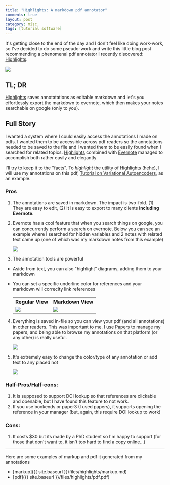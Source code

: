 ```yaml
---
title: "Highlights: A markdown pdf annotator"
comments: true
layout: post
category: misc.
tags: [tutorial software]
---
```



It's getting close to the end of the day and I don't feel like doing work-work, so I've decided to do some pseudo-work and write this little blog post recommending a phenomenal pdf annotator I recently discovered: [Highlights](http://highlightsapp.net/). 

<img class="regular materialboxed responsive-img" src="http://highlightsapp.net/img/highlightsapp_yosemite2.jpg">


## TL; DR

[Highlights](http://highlightsapp.net/) saves annotatations as editable markdown and let's you  effortlessly export the markdown to evernote, which then makes your notes searchable on google (only to you).

## Full Story

I wanted a system where I could easily access the annotations I made on pdfs. I wanted them to be accessible across pdf readers so the annotations needed to be saved to the file and I wanted them to be easily found when I searched for related topics. [Highlights](http://highlightsapp.net/) combined with [Evernote](https://evernote.com/) managed to accomplish both rather easily and elegantly

I'll try to keep it to the "facts". To *highlight* the utility of [Highlights](http://highlightsapp.net/) (hehe), I will use my annotations on this pdf, [Tutorial on Variational Autoencoders](https://arxiv.org/pdf/1606.05908v2.pdf), as an example.



### Pros

1. The annotations are saved in markdown. The impact is two-fold. (1) They are easy to edit, (2) It is easy to export to many clients **including Evernote**.
2. Evernote has a cool feature that when you search things on google, you can concurrently perform a search on evernote. Below you can see an example where I searched for hidden variables and 2 notes with related text came up (one of which was my markdown notes from this example)

   <img class="regular materialboxed responsive-img" src="{{ site.baseurl }}/files/highlights/evernote_google.png">

3. The annotation tools are powerful
* Aside from text, you can also "highlight" diagrams, adding them to your markdown
* You can set a specific underline color for references and your markdown will correclty link references

   <table>
      <tr>
      <th>Regular View</th>
      <th>Markdown View</th>
      </tr>
      <tr>
      <td>
         <img class="regular materialboxed responsive-img" src="{{ site.baseurl }}/files/highlights/view.png">
      </td>
      <td>
         <img class="regular materialboxed responsive-img" src="{{ site.baseurl }}/files/highlights/markdown.png">
      </td>
      </tr>
   </table>

4. Everything is saved in-file so you can view your pdf (and all annotations) in other readers. This was important to me. I use [Papers](http://papersapp.com/mac/) to manage my papers, and being able to browse my annotations on that platform (or any other) is really useful.

   <img class="regular materialboxed responsive-img" src="{{ site.baseurl }}/files/highlights/papers.png">

5. It's extremely easy to change the color/type of any annotation or add text to any placed not

   <img class="regular materialboxed responsive-img" src="{{ site.baseurl }}/files/highlights/ease.png">


### Half-Pros/Half-cons:
1. It is supposed to support DOI lookup so that references are clickable and openable, but I have found this feature to not work.
2. If you use bookends or paper3 (I used papers), it supports opening the reference in your manager (but, again, this require DOI lookup to work)

### Cons:
1. It costs $30 but its made by a PhD student so I'm happy to support (for those that don't want to, it isn't too hard to find a copy online...)

---

Here are some examples of markup and pdf it generated from my annotations

* [markup]({{ site.baseurl }}/files/highlights/markup.md)
* [pdf]({{ site.baseurl }}/files/highlights/pdf.pdf)
